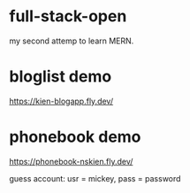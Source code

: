 # full-stack-open

my second attemp to learn MERN.

# bloglist demo

https://kien-blogapp.fly.dev/

# phonebook demo

https://phonebook-nskien.fly.dev/

guess account:
usr = mickey, pass = password

